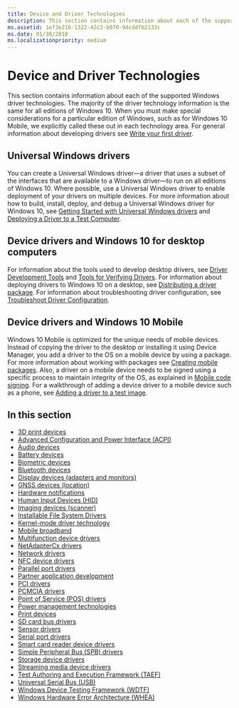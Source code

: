 ```yaml
---
title: Device and Driver Technologies
description: This section contains information about each of the supported Windows driver technologies.
ms.assetid: 1ef3e216-1322-42c3-b070-94cddfb2133c
ms.date: 01/30/2018
ms.localizationpriority: medium
---
```


# Device and Driver Technologies

This section contains information about each of the supported Windows driver technologies. The majority of the driver technology information is the same for all editions of Windows 10. When you must make special considerations for a particular edition of Windows, such as for Windows 10 Mobile, we explicitly called these out in each technology area. For general information about developing drivers see [Write your first driver](https://docs.microsoft.com/windows-hardware/drivers/gettingstarted/writing-your-first-driver).

## Universal Windows drivers

You can create a Universal Windows driver—a driver that uses a subset of the interfaces that are available to a Windows driver—to run on all editions of Windows 10. Where possible, use a Universal Windows driver to enable deployment of your drivers on multiple devices. For more information about how to build, install, deploy, and debug a Universal Windows driver for Windows 10, see [Getting Started with Universal Windows drivers](https://docs.microsoft.com/windows-hardware/drivers/develop/getting-started-with-universal-drivers) and [Deploying a Driver to a Test Computer](https://docs.microsoft.com/windows-hardware/drivers/develop/deploying-a-driver-to-a-test-computer).

## Device drivers and Windows 10 for desktop computers

For information about the tools used to develop desktop drivers, see [Driver Development Tools](https://docs.microsoft.com/windows-hardware/drivers/devtest/
) and [Tools for Verifying Drivers](https://docs.microsoft.com/windows-hardware/drivers/devtest/tools-for-verifying-drivers). For information about deploying drivers to Windows 10 on a desktop, see [Distributing a driver package](https://docs.microsoft.com/windows-hardware/drivers/develop/distributing-a-driver-package-win8). For information about troubleshooting driver configuration, see [Troubleshoot Driver Configuration](https://docs.microsoft.com/windows-hardware/drivers/develop/troubleshooting-configuration-of-driver-deployment--testing-and-debugging).

## Device drivers and Windows 10 Mobile

Windows 10 Mobile is optimized for the unique needs of mobile devices. Instead of copying the driver to the desktop or installing it using Device Manager, you add a driver to the OS on a mobile device by using a package. For more information about working with packages see [Creating mobile packages](https://docs.microsoft.com/previous-versions/windows/hardware/packaging/dn756642(v=vs.85)). Also, a driver on a mobile device needs to be signed using a specific process to maintain integrity of the OS, as explained in [Mobile code signing](https://docs.microsoft.com/previous-versions/windows/hardware/code-signing/dn756634(v=vs.85)). For a walkthrough of adding a device driver to a mobile device such as a phone, see [Adding a driver to a test image](https://docs.microsoft.com/previous-versions//mt131832(v=vs.85)).

## In this section

- [3D print devices](3dprint/index.md)
- [Advanced Configuration and Power Interface (ACPI)](acpi/index.md)
- [Audio devices](audio/index.md)
- [Battery devices](battery/index.md)
- [Biometric devices](biometric/index.md)
- [Bluetooth devices](bluetooth/index.md)
- [Display devices (adapters and monitors)](display/index.md)
- [GNSS devices (location)](gnss/index.md)
- [Hardware notifications](gpiobtn/index.md)
- [Human Input Devices (HID)](hid/index.md)
- [Imaging devices (scanner)](image/index.md)
- [Installable File System Drivers](ifs/index.md)
- [Kernel-mode driver technology](kernel/index.md)
- [Mobile broadband](mobilebroadband/index.md)
- [Multifunction device drivers](multifunction/index.md)
- [NetAdapterCx drivers](netcx/index.md)
- [Network drivers](network/index.md)
- [NFC device drivers](nfc/index.md)
- [Parallel port drivers](parports/index.md)
- [Partner application development](partnerapps/index.md)
- [PCI drivers](pci/index.md)
- [PCMCIA drivers](pcmcia/index.md)
- [Point of Service (POS) drivers](pos/index.md)
- [Power management technologies](powermeter/index.md)
- [Print devices](print/index.md)
- [SD card bus drivers](sd/index.md)
- [Sensor drivers](sensors/index.md)
- [Serial port drivers](serports/index.md)
- [Smart card reader device drivers](smartcard/index.md)
- [Simple Peripheral Bus (SPB) drivers](spb/index.md)
- [Storage device drivers](storage/index.md)
- [Streaming media device drivers](stream/index.md)
- [Test Authoring and Execution Framework (TAEF)](taef/index.md)
- [Universal Serial Bus (USB)](usbcon/index.md)
- [Windows Device Testing Framework (WDTF)](wdtf/index.md)
- [Windows Hardware Error Architecture (WHEA)](whea/index.md)
